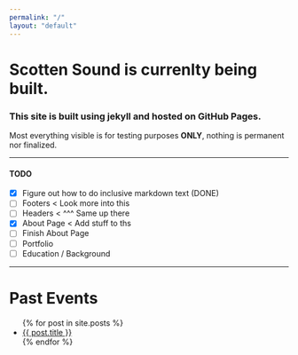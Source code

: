 ```yaml
---
permalink: "/"
layout: "default"
---
```


# Scotten Sound is currenlty being built.

### This site is built using jekyll and hosted on GitHub Pages.
Most everything visible is for testing purposes **ONLY**, nothing is permanent nor finalized.

---

#### TODO
- [x] Figure out how to do inclusive markdown text (DONE)
- [ ] Footers < Look more into this
- [ ] Headers < ^^^ Same up there
- [x] About Page < Add stuff to ths
- [ ] Finish About Page
- [ ] Portfolio
- [ ] Education / Background

---

# Past Events

<ul>
  {% for post in site.posts %}
    <li>
      <a href="{{ post.url }}">{{ post.title }}</a>
    </li>
  {% endfor %}
</ul>